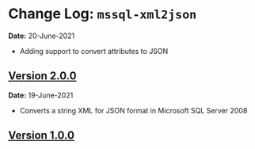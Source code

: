 Change Log: `mssql-xml2json`
=================================

**Date:** 20-June-2021

- Adding support to convert attributes to JSON

## [Version 2.0.0](https://github.com/caio-brendo/yii2-dynamicgridform/compare/v1.0.0...v2.0.0)

**Date:** 19-June-2021

- Converts a string XML for JSON format in Microsoft SQL Server 2008

## [Version 1.0.0](https://github.com/caio-brendo/mssql-xml2json/releases/tag/v1.0.0)

